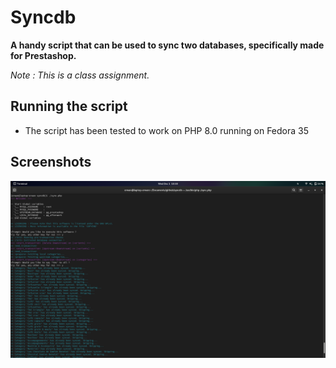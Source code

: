# Syncdb

**A handy script that can be used to sync two databases, specifically made for Prestashop.**

*Note : This is a class assignment.*

## Running the script

- The script has been tested to work on PHP 8.0 running on Fedora 35

## Screenshots

![Terminal screenshot](assets/screen_1.png)

